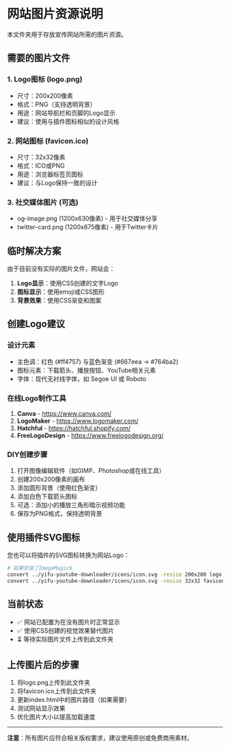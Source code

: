# 网站图片资源说明

本文件夹用于存放宣传网站所需的图片资源。

## 需要的图片文件

### 1. Logo图标 (logo.png)
- 尺寸：200x200像素
- 格式：PNG（支持透明背景）
- 用途：网站导航栏和页脚的Logo显示
- 建议：使用与插件图标相似的设计风格

### 2. 网站图标 (favicon.ico)
- 尺寸：32x32像素
- 格式：ICO或PNG
- 用途：浏览器标签页图标
- 建议：与Logo保持一致的设计

### 3. 社交媒体图片 (可选)
- og-image.png (1200x630像素) - 用于社交媒体分享
- twitter-card.png (1200x675像素) - 用于Twitter卡片

## 临时解决方案

由于目前没有实际的图片文件，网站会：

1. **Logo显示**：使用CSS创建的文字Logo
2. **图标显示**：使用emoji或CSS图形
3. **背景效果**：使用CSS渐变和图案

## 创建Logo建议

### 设计元素
- 主色调：红色 (#ff4757) 与蓝色渐变 (#667eea → #764ba2)
- 图标元素：下载箭头、播放按钮、YouTube相关元素
- 字体：现代无衬线字体，如 Segoe UI 或 Roboto

### 在线Logo制作工具
1. **Canva** - https://www.canva.com/
2. **LogoMaker** - https://www.logomaker.com/
3. **Hatchful** - https://hatchful.shopify.com/
4. **FreeLogoDesign** - https://www.freelogodesign.org/

### DIY创建步骤
1. 打开图像编辑软件（如GIMP、Photoshop或在线工具）
2. 创建200x200像素的画布
3. 添加圆形背景（使用红色渐变）
4. 添加白色下载箭头图标
5. 可选：添加小的播放三角形暗示视频功能
6. 保存为PNG格式，保持透明背景

## 使用插件SVG图标

您也可以将插件的SVG图标转换为网站Logo：

```bash
# 如果安装了ImageMagick
convert ../yifu-youtube-downloader/icons/icon.svg -resize 200x200 logo.png
convert ../yifu-youtube-downloader/icons/icon.svg -resize 32x32 favicon.ico
```

## 当前状态

- ✅ 网站已配置为在没有图片时正常显示
- ✅ 使用CSS创建的视觉效果替代图片
- ⏳ 等待实际图片文件上传到此文件夹

## 上传图片后的步骤

1. 将logo.png上传到此文件夹
2. 将favicon.ico上传到此文件夹
3. 更新index.html中的图片路径（如果需要）
4. 测试网站显示效果
5. 优化图片大小以提高加载速度

---

**注意**：所有图片应符合相关版权要求，建议使用原创或免费商用素材。